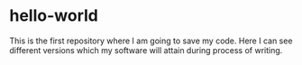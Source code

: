 # hello-world
This is the first repository where I am going to save my code.
Here I can see different versions which my software will attain during process of writing.
